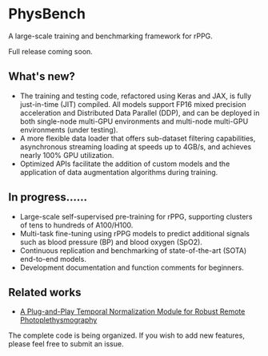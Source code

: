 # PhysBench
A large-scale training and benchmarking framework for rPPG.

Full release coming soon.

## What's new? 
* The training and testing code, refactored using Keras and JAX, is fully just-in-time (JIT) compiled. All models support FP16 mixed precision acceleration and Distributed Data Parallel (DDP), and can be deployed in both single-node multi-GPU environments and multi-node multi-GPU environments (under testing).
* A more flexible data loader that offers sub-dataset filtering capabilities, asynchronous streaming loading at speeds up to 4GB/s, and achieves nearly 100% GPU utilization. 
* Optimized APIs facilitate the addition of custom models and the application of data augmentation algorithms during training.

## In progress......
* Large-scale self-supervised pre-training for rPPG, supporting clusters of tens to hundreds of A100/H100.
* Multi-task fine-tuning using rPPG models to predict additional signals such as blood pressure (BP) and blood oxygen (SpO2).
* Continuous replication and benchmarking of state-of-the-art (SOTA) end-to-end models.
* Development documentation and function comments for beginners.

## Related works
* [A Plug-and-Play Temporal Normalization Module for Robust Remote Photoplethysmography](https://github.com/KegangWangCCNU/TemporalNormalization/tree/main)

The complete code is being organized. If you wish to add new features, please feel free to submit an issue.
